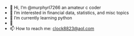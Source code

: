 - 👋 Hi, I’m @murphyrl7266 an amateur c coder
- 👀 I’m interested in financial data, statistics, and misc topics
- 🌱 I’m currently learning python
- 💞️
- 📫 How to reach me: clock8823@aol.com

<!---
murphyrl7266/murphyrl7266 is a ✨ special ✨ repository because its `README.md` (this file) appears on your GitHub profile.
You can click the Preview link to take a look at your changes.
--->
